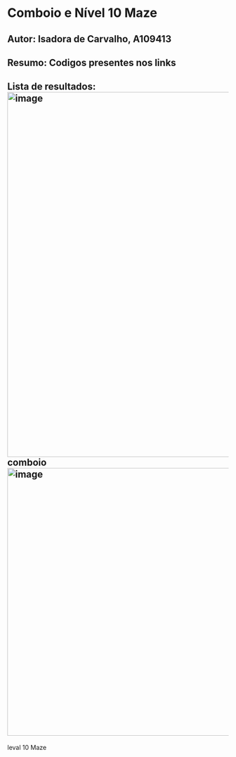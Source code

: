 # Comboio e Nível 10 Maze
## Autor: Isadora de Carvalho, A109413
## Resumo: Codigos presentes nos links 
## Lista de resultados: <img width="1661" height="830" alt="image" src="https://github.com/user-attachments/assets/b9adcb18-fc63-40cd-bbe6-ac0e39c79b20" /> comboio <img width="1056" height="609" alt="image" src="https://github.com/user-attachments/assets/4356a783-e9c9-431f-b93c-e8ac1a42f69c" />
 leval 10 Maze


